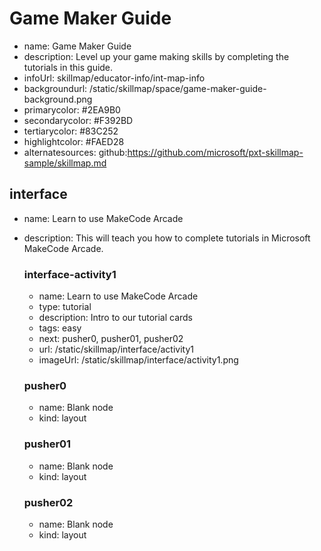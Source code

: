 # Game Maker Guide
* name: Game Maker Guide
* description: Level up your game making skills by completing the tutorials in this guide.
* infoUrl: skillmap/educator-info/int-map-info
* backgroundurl: /static/skillmap/space/game-maker-guide-background.png
* primarycolor: #2EA9B0
* secondarycolor: #F392BD
* tertiarycolor: #83C252
* highlightcolor: #FAED28
* alternatesources: github:https://github.com/microsoft/pxt-skillmap-sample/skillmap.md

## interface
* name: Learn to use MakeCode Arcade
* description: This will teach you how to complete tutorials in Microsoft MakeCode Arcade.


    ### interface-activity1

    * name: Learn to use MakeCode Arcade
    * type: tutorial
    * description: Intro to our tutorial cards
    * tags: easy
    * next: pusher0, pusher01, pusher02
    * url: /static/skillmap/interface/activity1 
    * imageUrl: /static/skillmap/interface/activity1.png


    ### pusher0
    * name: Blank node
    * kind: layout

    ### pusher01
    * name: Blank node
    * kind: layout

    ### pusher02
    * name: Blank node
    * kind: layout
